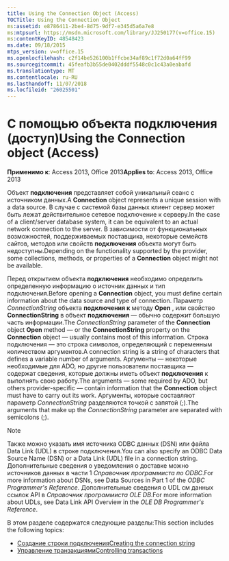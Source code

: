 ```yaml
---
title: Using the Connection Object (Access)
TOCTitle: Using the Connection Object
ms:assetid: e8786411-2be4-8d75-9df7-e345d5a6a7e8
ms:mtpsurl: https://msdn.microsoft.com/library/JJ250177(v=office.15)
ms:contentKeyID: 48548423
ms.date: 09/18/2015
mtps_version: v=office.15
ms.openlocfilehash: c2f14be526100b1ffcbe34af89c1f72d0a64ff99
ms.sourcegitcommit: 45feafb3b55de0402dddf5548c0c1c43a0eabafd
ms.translationtype: MT
ms.contentlocale: ru-RU
ms.lasthandoff: 11/07/2018
ms.locfileid: "26025501"
---
```

# <a name="using-the-connection-object-access"></a><span data-ttu-id="6885a-102">С помощью объекта подключения (доступ)</span><span class="sxs-lookup"><span data-stu-id="6885a-102">Using the Connection object (Access)</span></span>


<span data-ttu-id="6885a-103">**Применимо к**: Access 2013, Office 2013</span><span class="sxs-lookup"><span data-stu-id="6885a-103">**Applies to**: Access 2013, Office 2013</span></span>

<span data-ttu-id="6885a-104">Объект **подключения** представляет собой уникальный сеанс с источником данных.</span><span class="sxs-lookup"><span data-stu-id="6885a-104">A **Connection** object represents a unique session with a data source.</span></span> <span data-ttu-id="6885a-105">В случае с системой базы данных клиент сервер может быть лежат действительное сетевое подключение к серверу.</span><span class="sxs-lookup"><span data-stu-id="6885a-105">In the case of a client/server database system, it can be equivalent to an actual network connection to the server.</span></span> <span data-ttu-id="6885a-106">В зависимости от функциональных возможностей, поддерживаемых поставщика, некоторые семейств сайтов, методов или свойств **подключения** объекта могут быть недоступны.</span><span class="sxs-lookup"><span data-stu-id="6885a-106">Depending on the functionality supported by the provider, some collections, methods, or properties of a **Connection** object might not be available.</span></span>

<span data-ttu-id="6885a-107">Перед открытием объекта **подключения** необходимо определить определенную информацию о источник данных и тип подключения.</span><span class="sxs-lookup"><span data-stu-id="6885a-107">Before opening a **Connection** object, you must define certain information about the data source and type of connection.</span></span> <span data-ttu-id="6885a-108">Параметр *ConnectionString* объекта **подключения к** методу **Open** , или свойство **ConnectionString** в объект **подключения** — обычно содержит большую часть информации.</span><span class="sxs-lookup"><span data-stu-id="6885a-108">The *ConnectionString* parameter of the **Connection** object **Open** method — or the **ConnectionString** property on the **Connection** object — usually contains most of this information.</span></span> <span data-ttu-id="6885a-109">Строка подключения — это строка символов, определяющий с переменным количеством аргументов.</span><span class="sxs-lookup"><span data-stu-id="6885a-109">A connection string is a string of characters that defines a variable number of arguments.</span></span> <span data-ttu-id="6885a-110">Аргументы — некоторые необходимые для ADO, но другие пользователи поставщика — содержат сведения, которые должны иметь объект **подключения** к выполнять свою работу.</span><span class="sxs-lookup"><span data-stu-id="6885a-110">The arguments — some required by ADO, but others provider-specific — contain information that the **Connection** object must have to carry out its work.</span></span> <span data-ttu-id="6885a-111">Аргументы, которые составляют параметр *ConnectionString* разделяются точкой с запятой (;).</span><span class="sxs-lookup"><span data-stu-id="6885a-111">The arguments that make up the *ConnectionString* parameter are separated with semicolons (;).</span></span>

> [!NOTE]
> <span data-ttu-id="6885a-112">Также можно указать имя источника ODBC данных (DSN) или файла Data Link (UDL) в строке подключения.</span><span class="sxs-lookup"><span data-stu-id="6885a-112">You can also specify an ODBC Data Source Name (DSN) or a Data Link (UDL) file in a connection string.</span></span> <span data-ttu-id="6885a-113">Дополнительные сведения о уведомления о доставке можно источников данных в части 1 *Справочник программиста по ODBC*.</span><span class="sxs-lookup"><span data-stu-id="6885a-113">For more information about DSNs, see Data Sources in Part 1 of the *ODBC Programmer's Reference*.</span></span> <span data-ttu-id="6885a-114">Дополнительные сведения о UDL см данных ссылок API в *Справочник программиста OLE DB*.</span><span class="sxs-lookup"><span data-stu-id="6885a-114">For more information about UDLs, see Data Link API Overview in the *OLE DB Programmer's Reference*.</span></span>

<span data-ttu-id="6885a-115">В этом разделе содержатся следующие разделы:</span><span class="sxs-lookup"><span data-stu-id="6885a-115">This section includes the following topics:</span></span>

- [<span data-ttu-id="6885a-116">Создание строки подключения</span><span class="sxs-lookup"><span data-stu-id="6885a-116">Creating the connection string</span></span>](creating-the-connection-string.md)
- [<span data-ttu-id="6885a-117">Управление транзакциями</span><span class="sxs-lookup"><span data-stu-id="6885a-117">Controlling transactions</span></span>](controlling-transactions.md)
